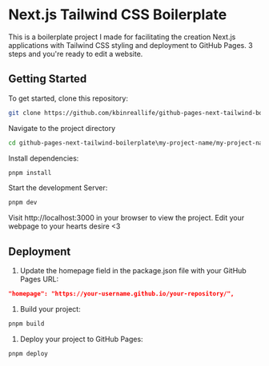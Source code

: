 # Next.js Tailwind CSS Boilerplate

This is a boilerplate project I made for facilitating the creation Next.js applications with Tailwind CSS styling and deployment to GitHub Pages. 3 steps and you're ready to edit a website.

## Getting Started

To get started, clone this repository:

```bash
git clone https://github.com/kbinreallife/github-pages-next-tailwind-boilerplate.git
```

Navigate to the project directory

```bash
cd github-pages-next-tailwind-boilerplate\my-project-name/my-project-name
```

Install dependencies:

```bash
pnpm install
```

Start the development Server:

```bash
pnpm dev
```

Visit http://localhost:3000 in your browser to view the project.
Edit your webpage to your hearts desire <3

## Deployment

1. Update the homepage field in the package.json file with your GitHub Pages URL:

```json
"homepage": "https://your-username.github.io/your-repository/",
```

1. Build your project:

```bash
pnpm build
```

1. Deploy your project to GitHub Pages:

```bash
pnpm deploy
```
